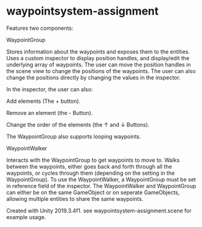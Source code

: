 # waypointsystem-assignment



Features two components:

WaypointGroup

Stores information about the waypoints and exposes them to the entities. Uses a custom inspector to display position handles, and display/edit the underlying array of waypoints. The user can move the position handles in the scene view to change the positions of the waypoints. The user can also change the positions directly by changing the values in the inspector.

In the inspector, the user can also:

Add elements (The + button).

Remove an element (the - Button).

Change the order of the elements (the ↑ and ↓ Buttons).

The WaypointGroup also supports looping waypoints.


WaypointWalker

Interacts with the WaypointGroup to get waypoints to move to. Walks between the waypoints, either goes back and forth through all the waypoints, or cycles through them (depending on the setting in the WaypointGroup). To use the WaypointWalker, a WaypointGroup must be set in reference field of the inspector. The WaypointWalker and WaypointGroup can either be on the same GameObject or on seperate GameObjects, allowing multiple entities to share the same waypoints.


Created with Unity 2019.3.4f1.
see waypointsystem-assignment.scene for example usage.
